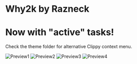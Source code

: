 # Why2k by Razneck
# Now with "active" tasks!
Check the theme folder for alternative Clippy context menu.

![Preview1](https://github.com/xy2iii/vitashell-themes/blob/master/themes/Why2k%5ERazneck/Preview1.jpg)
![Preview2](https://github.com/xy2iii/vitashell-themes/blob/master/themes/Why2k%5ERazneck/Preview2.jpg)
![Preview3](https://github.com/xy2iii/vitashell-themes/blob/master/themes/Why2k%5ERazneck/Preview3.jpg)
![Preview4](https://github.com/xy2iii/vitashell-themes/blob/master/themes/Why2k%5ERazneck/Preview4.jpg)
